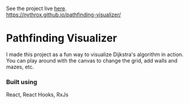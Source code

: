 See the project live [here](https://nythrox.github.io/pathfinding-visualizer/).
<br>
https://nythrox.github.io/pathfinding-visualizer/

# Pathfinding Visualizer
I made this project as a fun way to visualize Dijkstra's algorithm in action. You can play around with the canvas to change the grid, add walls and mazes, etc. 

### Built using
React, React Hooks, RxJs
